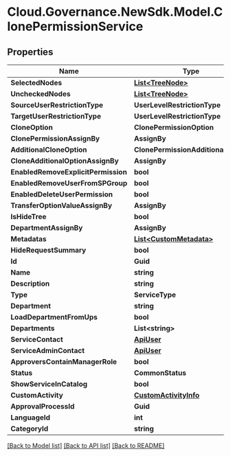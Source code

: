 # Cloud.Governance.NewSdk.Model.ClonePermissionService
## Properties

Name | Type | Description | Notes
------------ | ------------- | ------------- | -------------
**SelectedNodes** | [**List&lt;TreeNode&gt;**](TreeNode.md) |  | [optional] 
**UncheckedNodes** | [**List&lt;TreeNode&gt;**](TreeNode.md) |  | [optional] 
**SourceUserRestrictionType** | **UserLevelRestrictionType** |  | [optional] 
**TargetUserRestrictionType** | **UserLevelRestrictionType** |  | [optional] 
**CloneOption** | **ClonePermissionOption** |  | [optional] 
**ClonePermissionAssignBy** | **AssignBy** |  | [optional] 
**AdditionalCloneOption** | **ClonePermissionAdditionalOption** |  | [optional] 
**CloneAdditionalOptionAssignBy** | **AssignBy** |  | [optional] 
**EnabledRemoveExplicitPermission** | **bool** |  | [optional] 
**EnabledRemoveUserFromSPGroup** | **bool** |  | [optional] 
**EnabledDeleteUserPermission** | **bool** |  | [optional] 
**TransferOptionValueAssignBy** | **AssignBy** |  | [optional] 
**IsHideTree** | **bool** |  | [optional] 
**DepartmentAssignBy** | **AssignBy** |  | [optional] 
**Metadatas** | [**List&lt;CustomMetadata&gt;**](CustomMetadata.md) |  | [optional] 
**HideRequestSummary** | **bool** |  | [optional] 
**Id** | **Guid** |  | [optional] 
**Name** | **string** |  | [optional] 
**Description** | **string** |  | [optional] 
**Type** | **ServiceType** |  | [optional] 
**Department** | **string** |  | [optional] 
**LoadDepartmentFromUps** | **bool** |  | [optional] 
**Departments** | **List&lt;string&gt;** |  | [optional] 
**ServiceContact** | [**ApiUser**](ApiUser.md) |  | [optional] 
**ServiceAdminContact** | [**ApiUser**](ApiUser.md) |  | [optional] 
**ApproversContainManagerRole** | **bool** |  | [optional] 
**Status** | **CommonStatus** |  | [optional] 
**ShowServiceInCatalog** | **bool** |  | [optional] 
**CustomActivity** | [**CustomActivityInfo**](CustomActivityInfo.md) |  | [optional] 
**ApprovalProcessId** | **Guid** |  | [optional] 
**LanguageId** | **int** |  | [optional] 
**CategoryId** | **string** |  | [optional] 

[[Back to Model list]](../README.md#documentation-for-models) [[Back to API list]](../README.md#documentation-for-api-endpoints) [[Back to README]](../README.md)


